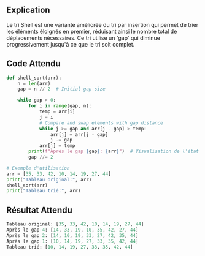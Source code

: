 ## Explication
Le tri Shell est une variante améliorée du tri par insertion qui permet de trier les éléments éloignés en premier, réduisant ainsi le nombre total de déplacements nécessaires. Ce tri utilise un 'gap' qui diminue progressivement jusqu'à ce que le tri soit complet.

## Code Attendu

```python
def shell_sort(arr):
    n = len(arr)
    gap = n // 2  # Initial gap size

    while gap > 0:
        for i in range(gap, n):
            temp = arr[i]
            j = i
            # Compare and swap elements with gap distance
            while j >= gap and arr[j - gap] > temp:
                arr[j] = arr[j - gap]
                j -= gap
            arr[j] = temp
        print(f"Après le gap {gap}: {arr}")  # Visualisation de l'état actuel
        gap //= 2

# Exemple d'utilisation
arr = [35, 33, 42, 10, 14, 19, 27, 44]
print("Tableau original:", arr)
shell_sort(arr)
print("Tableau trié:", arr)
```

## Résultat Attendu

```python
Tableau original: [35, 33, 42, 10, 14, 19, 27, 44]
Après le gap 4: [14, 33, 19, 10, 35, 42, 27, 44]
Après le gap 2: [14, 10, 19, 33, 27, 42, 35, 44]
Après le gap 1: [10, 14, 19, 27, 33, 35, 42, 44]
Tableau trié: [10, 14, 19, 27, 33, 35, 42, 44]
```